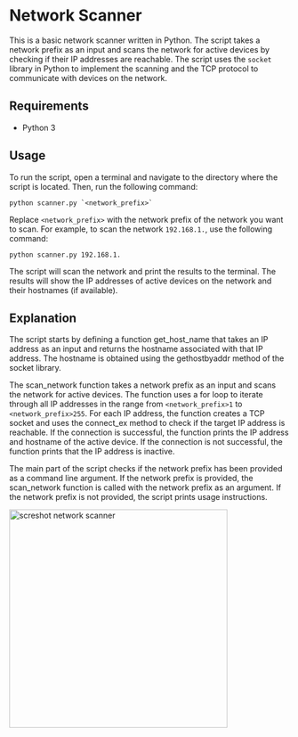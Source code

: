 # Network Scanner

This is a basic network scanner written in Python. The script takes a network prefix as an input and scans the network for active devices by checking if their IP addresses are reachable. The script uses the `socket` library in Python to implement the scanning and the TCP protocol to communicate with devices on the network. 

## Requirements
- Python 3

## Usage
To run the script, open a terminal and navigate to the directory where the script is located. Then, run the following command:

```
python scanner.py `<network_prefix>`
```

Replace `<network_prefix>` with the network prefix of the network you want to scan. For example, to scan the network `192.168.1.`, use the following command:

```
python scanner.py 192.168.1.
```

The script will scan the network and print the results to the terminal. The results will show the IP addresses of active devices on the network and their hostnames (if available).

## Explanation

The script starts by defining a function get_host_name that takes an IP address as an input and returns the hostname associated with that IP address. The hostname is obtained using the gethostbyaddr method of the socket library.

The scan_network function takes a network prefix as an input and scans the network for active devices. The function uses a for loop to iterate through all IP addresses in the range from `<network_prefix>1` to `<network_prefix>255`. For each IP address, the function creates a TCP socket and uses the connect_ex method to check if the target IP address is reachable. If the connection is successful, the function prints the IP address and hostname of the active device. If the connection is not successful, the function prints that the IP address is inactive.

The main part of the script checks if the network prefix has been provided as a command line argument. If the network prefix is provided, the scan_network function is called with the network prefix as an argument. If the network prefix is not provided, the script prints usage instructions.

<img width="392" alt="screshot network scanner" src="https://user-images.githubusercontent.com/83719998/217146015-c5dae1cd-9569-4b2c-99f9-07f2f2aa42a2.png">
